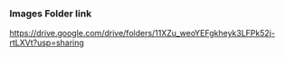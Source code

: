 ### Images Folder link

https://drive.google.com/drive/folders/11XZu_weoYEFgkheyk3LFPk52j-rtLXVt?usp=sharing